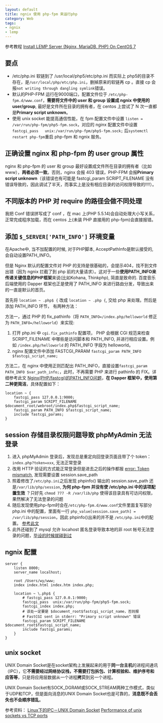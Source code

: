 ```yaml
---
layout: default
title: ngnix 使用 php-fpm 来运行php
category: Web
tags: 
- ngnix
- lemp
---
```

参考教程 [Install LEMP Server (Nginx, MariaDB, PHP) On CentOS 7](http://www.unixmen.com/install-lemp-server-nginx-mariadb-php-centos-7/)

## 要点
+ /etc/php.ini 软链到了 /usr/local/php5/etc/php.ini 而实际上 php5的目录不存在，是`/usr/local/php/etc/php.ini`，删掉原来的软链再 cp 。直接 cp 会报`not writing through dangling symlink`错误。
+ 默认的PHP-FPM 运行在9000端口，配置文件位于 `/etc/php-fpm.d/www.conf`，**需要将文件中的 user 和 group 设置成 ngnix 中使用的 user/group**, 最好是文件所在目录的拥有者，在 centos 上尝试了 N 次一直都是**Primary script unknown**。
+ 使用 unix socket 能提高通信性能，在 fpm 配置文件中设置 `listen = /var/run/php-fpm/php5-fpm.sock`，对应的 nginx 配置文件中设置 `fastcgi_pass   unix:/var/run/php-fpm/php5-fpm.sock;` 后`systemctl restart php-fpm`重启 php-fpm 和 ngnix 服务。

## 正确设置 nginx 和 php-fpm 的 user group 属性
nginx 和 php-fpm 的 user 和 group 最好设置成文件所在目录的拥有者（比如 www），**两者必须一致**。否则，nginx 会报 403 错误，PHP-FPM 会报**Primary script unknown**（该错误也有可能是 fastcgi\_param SCRIPT\_FILENAME 没有错误导致的，因此调试了半天，而事实上是没有相应目录的访问权限导致的!!!!）。

## 不同版本的 PHP 对 require 的路径会做不同处理
我把 Conf 错误拼写成了 conf ，在 mac 上(PHP 5.5.14)会自动处理大小写关系，正常完成程序加载，而在 centos 上(未装 PHP 直接用的 php-fpm)会直接报错。


## 添加 `$_SERVER['PATH_INFO']` 环境变量
在Apache中, 当不加配置的时候, 对于PHP脚本, AcceptPathInfo是默认接受的, 会自动设置PATH_INFO。

但是 Nginx 默认的配置文件对 PHP 的支持是很基础的，会提示404，找不到文件出错（因为 ngnix 拦截了到 php 前的大量请求）。这对于一些**使用PATH_INFO来传递关键信息的PHP框架**来说(比如Kohana, Thinkphp), 简直是致命的. 百度音乐后端使用的 Dapper 框架也正是使用了 PATH\_INFO 来进行路由分发，导致出来的一直是默认的首页。

首先将 `location ~ .php$ {` 改成 `location ~ .php {`, 交给 php 来处理。然后是添加 PATH\_INFO 环节， 
有两种方法：

方法一，通过 PHP 的 fix\_pathinfo（将 `PATH_INFO=/index.php/helloworld` 修正为 `PATH_INFO=/helloworld`）来实现:

1. 打开 php.ini 中 `cgi.fix_pathinfo` 配置项， PHP 会根据 CGI 规范来检查 SCRIPT\_FILENAME 中哪些是访问脚本和 PATH\_INFO, 并进行相应设置。例如 `/index.php/helloworld` 的 PATH\_INFO 字段为 helloworld。
2. nginx 配置文件中添加 FASTCGI\_PARAM `fastcgi_param PATH_INFO $fastcgi_script_name;`

方法二，在 nginx 中使用正则匹配出 PATH\_INFO，直接设置`fastcgi_param PATH_INFO $var_path_info;`，此时，不再需要 PHP 来进行 pathinfo 的 FIX。详细参考此文 [Nginx(PHP/fastcgi)的PATH_INFO问题](http://www.jb51.net/article/28050.htm)，**在 Dapper 框架中，使用第二种更简洁**，具体配置如下：

```
location ~ {
    fastcgi_pass 127.0.0.1:9000;
    fastcgi_param SCRIPT_FILENAME $document_root/webroot/index.php$fastcgi_script_name;
    fastcgi_param PATH_INFO $fastcgi_script_name;
    include fastcgi_params;
}
```

## session 存储目录权限问题导致 phpMyAdmin 无法登录
1. 进入 phpMyAdmin 登录后，发现总是重定向回登录页面且带了个 token： `index.php?token=xxx`, 无法正常登录
2. 改用 HTTP 验证的方式能正常登录但是进去之后的操作都报 [error: Token mismatch](http://stackoverflow.com/questions/17602093/xampp-error-token-mismatch), 发现需要设置 session.save_path
3. 照着修改了`/etc/php.ini`之后发现 phpinfo() 输出的 session.save_path 还是`/var/lib/php/session`, **为何 php-fpm 并没有使 /etc/php.ini 中的该项配置生效** ？只好先 `chmod 777 -R /var/lib/php` 使得该目录具有可访问权限，果然解决了无法登录的问题
4. 随后发现使用php-fpm时会在`/etc/php-fpm.d/www.conf`文件里面复写部分 php.ini 中的配置，里面有一行 `php_value[session.save_path] = /var/lib/php/session`，因此 phpinfo()出来的并不是 `/etc/php.ini`中的配置。 [参考此文](http://www.howtoforge.com/forums/showthread.php?t=61127)
5. 此外还碰到了 mysql 允许 locahost 匿名登录导致本地的非 root 帐号无法登录的问题，[毕设的时候就碰到过](http://blog.hellofe.com/2013/04/08/Learn-MySQL.html)


## ngnix 配置
```
server {
    listen 8000;
    server_name localhost;

    root /Users/wy/www;
    index index.html index.htm index.php;
 
    location ~ \.php$ {
        # fastcgi_pass 127.0.0.1:9000;
        fastcgi_pass  unix:/var/run/php-fpm/php5-fpm.sock;
        fastcgi_index index.php;
        # 该处一定要是 $document_root$fastcgi_script_name，否则报
        # FastCGI sent in stderr: "Primary script unknown" 错误
        fastcgi_param SCRIPT_FILENAME $document_root$fastcgi_script_name;
        include fastcgi_params;
    }                                                                                                      
}

```

## unix socket
UNIX Domain Socket是在socket架构上发展起来的用于**同一台主机**的进程间通讯（IPC），它**不需要经过网络协议栈，不需要打包拆包、计算校验和、维护序号和应答等**，只是将应用层数据从一个进程**拷贝**到另一个进程。

UNIX Domain Socket有SOCK_DGRAM或SOCK_STREAM两种工作模式，类似于UDP和TCP，但是面向消息的UNIX Domain Socket也是可靠的，**消息既不会丢失也不会顺序错乱**。

参考资料：
[Linux下的IPC－UNIX Domain Socket](http://blog.csdn.net/guxch/article/details/7041052)
[Performance of unix sockets vs TCP ports](http://unix.stackexchange.com/questions/91774/performance-of-unix-sockets-vs-tcp-ports)
